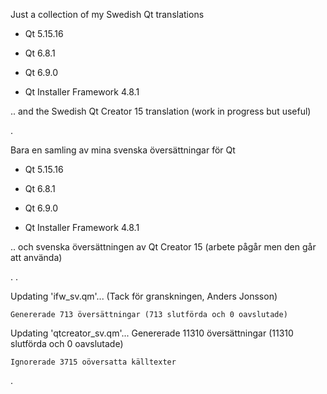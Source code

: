 Just a collection of my Swedish Qt translations


- Qt 5.15.16

- Qt 6.8.1

- Qt 6.9.0

- Qt Installer Framework 4.8.1


.. and the Swedish Qt Creator 15 translation (work in progress but useful)


.


Bara en samling av mina svenska översättningar för Qt

- Qt 5.15.16

- Qt 6.8.1

- Qt 6.9.0

- Qt Installer Framework 4.8.1


.. och svenska översättningen av Qt Creator 15 (arbete pågår men den går att använda)

.
.

Updating 'ifw_sv.qm'... (Tack för granskningen, Anders Jonsson)

    Genererade 713 översättningar (713 slutförda och 0 oavslutade)



Updating 'qtcreator_sv.qm'...
    Genererade 11310 översättningar (11310 slutförda och 0 oavslutade)
    
    Ignorerade 3715 oöversatta källtexter

.

